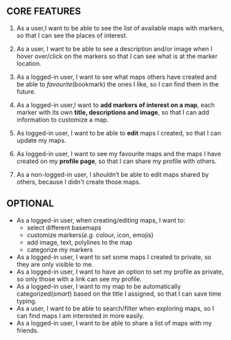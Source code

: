 ## CORE FEATURES

1. As a user,I want to be able to see the list of available maps with markers, so that I can see the places of interest.
2. As a user, I want to be able to see a description and/or image when I hover over/click on the markers so that I can see what is at the marker location.
3. As a logged-in user, I want to see what maps others have created and be able to _favourite_(bookmark) the ones I like, so I can find them in the future.
4. As a logged-in user,I want to **add markers of interest on a map**, each marker with its own **title, descriptions and image**, so that I can add information to customize a map.
5. As logged-in user, I want to be able to **edit** maps I created, so that I can update my maps.

6. As logged-in user, I want to see my favourite maps and the maps I have created on my **profile page**, so that I can share my profile with others.

7. As a non-logged-in user, I shouldn’t be able to edit maps shared by others, because I didn't create those maps.

## OPTIONAL

- As a logged-in user, when creating/editing maps, I want to:
  - select different basemaps
  - customize markers(_e.g._ colour, icon, emojis)
  - add image, text, polylines to the map
  - categorize my markers
- As a logged-in user, I want to set some maps I created to private, so they are only visible to me.
- As a logged-in user, I want to have an option to set my profile as private, so only those with a link can see my profile.
- As a logged-in user, I want to my map to be automatically categorized(_smart_) based on the title I assigned, so that I can save time typing.
- As a user, I want to be able to search/filter when exploring maps, so I can find maps I am interested in more easily.
- As a logged-in user, I want to be able to share a list of maps with my friends.
